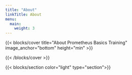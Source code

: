 ```yaml
---
title: "About"
linkTitle: About
menu:
  main:
    weight: 3
---
```



{{< blocks/cover title="About Prometheus Basics Training" image_anchor="bottom" height="min" >}}

{{< /blocks/cover >}}

{{< blocks/section color="light" type="section">}}
